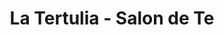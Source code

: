 ---
title: "La Tertulia - Salon de Te"
url: /santa-cruz-de-la-sierra/la-tertulia-salon-de-te/
shop: Tee
---